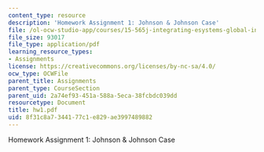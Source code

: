 ```yaml
---
content_type: resource
description: 'Homework Assignment 1: Johnson & Johnson Case'
file: /ol-ocw-studio-app/courses/15-565j-integrating-esystems-global-information-systems-spring-2002/8f31c8a7344177c1e829ae3997489882_hw1.pdf
file_size: 93017
file_type: application/pdf
learning_resource_types:
- Assignments
license: https://creativecommons.org/licenses/by-nc-sa/4.0/
ocw_type: OCWFile
parent_title: Assignments
parent_type: CourseSection
parent_uid: 2a74ef93-451a-588a-5eca-38fcbdc039dd
resourcetype: Document
title: hw1.pdf
uid: 8f31c8a7-3441-77c1-e829-ae3997489882
---
```

Homework Assignment 1: Johnson & Johnson Case